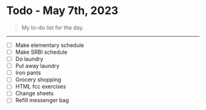 # Todo - May 7th, 2023 

> My to-do list for the day.
___

 - [ ] Make elementary schedule 
 - [ ] Make SRBI schedule
 - [ ] Do laundry
 - [ ] Put away laundry
 - [ ] Iron pants
 - [ ] Grocery shopping
 - [ ] HTML fcc exercises
 - [ ] Change sheets
 - [ ] Refill messenger bag
